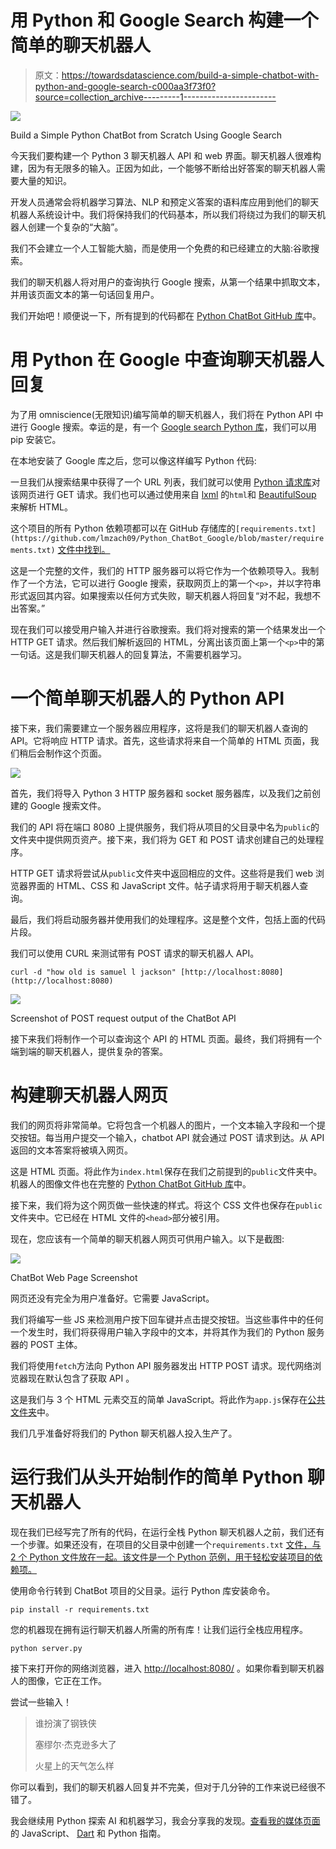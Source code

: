 # 用 Python 和 Google Search 构建一个简单的聊天机器人

> 原文：<https://towardsdatascience.com/build-a-simple-chatbot-with-python-and-google-search-c000aa3f73f0?source=collection_archive---------1----------------------->

![](img/fe16e211abeaa02212f646517ffdbb56.png)

Build a Simple Python ChatBot from Scratch Using Google Search

今天我们要构建一个 Python 3 聊天机器人 API 和 web 界面。聊天机器人很难构建，因为有无限多的输入。正因为如此，一个能够不断给出好答案的聊天机器人需要大量的知识。

开发人员通常会将机器学习算法、NLP 和预定义答案的语料库应用到他们的聊天机器人系统设计中。我们将保持我们的代码基本，所以我们将绕过为我们的聊天机器人创建一个复杂的“大脑”。

我们不会建立一个人工智能大脑，而是使用一个免费的和已经建立的大脑:谷歌搜索。

我们的聊天机器人将对用户的查询执行 Google 搜索，从第一个结果中抓取文本，并用该页面文本的第一句话回复用户。

我们开始吧！顺便说一下，所有提到的代码都在 [Python ChatBot GitHub 库](https://github.com/lmzach09/Python_ChatBot_Google)中。

# 用 Python 在 Google 中查询聊天机器人回复

为了用 omniscience(无限知识)编写简单的聊天机器人，我们将在 Python API 中进行 Google 搜索。幸运的是，有一个 [Google search Python 库](https://pypi.org/project/google/)，我们可以用 pip 安装它。

在本地安装了 Google 库之后，您可以像这样编写 Python 代码:

一旦我们从搜索结果中获得了一个 URL 列表，我们就可以使用 [Python 请求库](https://pypi.org/project/requests/)对该网页进行 GET 请求。我们也可以通过使用来自 [lxml](https://pypi.org/project/lxml/) 的`html`和 [BeautifulSoup](https://pypi.org/project/beautifulsoup4/) 来解析 HTML。

这个项目的所有 Python 依赖项都可以在 GitHub 存储库的`[requirements.txt](https://github.com/lmzach09/Python_ChatBot_Google/blob/master/requirements.txt)` [文件中找到。](https://github.com/lmzach09/Python_ChatBot_Google/blob/master/requirements.txt)

这是一个完整的文件，我们的 HTTP 服务器可以将它作为一个依赖项导入。我制作了一个方法，它可以进行 Google 搜索，获取网页上的第一个`<p>`，并以字符串形式返回其内容。如果搜索以任何方式失败，聊天机器人将回复“对不起，我想不出答案。”

现在我们可以接受用户输入并进行谷歌搜索。我们将对搜索的第一个结果发出一个 HTTP GET 请求。然后我们解析返回的 HTML，分离出该页面上第一个`<p>`中的第一句话。这是我们聊天机器人的回复算法，不需要机器学习。

# 一个简单聊天机器人的 Python API

接下来，我们需要建立一个服务器应用程序，这将是我们的聊天机器人查询的 API。它将响应 HTTP 请求。首先，这些请求将来自一个简单的 HTML 页面，我们稍后会制作这个页面。

![](img/1b2d93bff1a9fc8d4b48f3e89fd51062.png)

首先，我们将导入 Python 3 HTTP 服务器和 socket 服务器库，以及我们之前创建的 Google 搜索文件。

我们的 API 将在端口 8080 上提供服务，我们将从项目的父目录中名为`public`的文件夹中提供网页资产。接下来，我们将为 GET 和 POST 请求创建自己的处理程序。

HTTP GET 请求将尝试从`public`文件夹中返回相应的文件。这些将是我们 web 浏览器界面的 HTML、CSS 和 JavaScript 文件。帖子请求将用于聊天机器人查询。

最后，我们将启动服务器并使用我们的处理程序。这是整个文件，包括上面的代码片段。

我们可以使用 CURL 来测试带有 POST 请求的聊天机器人 API。

```
curl -d "how old is samuel l jackson" [http://localhost:8080](http://localhost:8080)
```

![](img/3a3085d1dda2577a1a74b680df11b2bd.png)

Screenshot of POST request output of the ChatBot API

接下来我们将制作一个可以查询这个 API 的 HTML 页面。最终，我们将拥有一个端到端的聊天机器人，提供复杂的答案。

# 构建聊天机器人网页

我们的网页将非常简单。它将包含一个机器人的图片，一个文本输入字段和一个提交按钮。每当用户提交一个输入，chatbot API 就会通过 POST 请求到达。从 API 返回的文本答案将被填入网页。

这是 HTML 页面。将此作为`index.html`保存在我们之前提到的`public`文件夹中。机器人的图像文件也在完整的 [Python ChatBot GitHub 库](https://github.com/lmzach09/Python_ChatBot_Google)中。

接下来，我们将为这个网页做一些快速的样式。将这个 CSS 文件也保存在`public`文件夹中。它已经在 HTML 文件的`<head>`部分被引用。

现在，您应该有一个简单的聊天机器人网页可供用户输入。以下是截图:

![](img/a29dcf5905e934e8d2ad78b597212182.png)

ChatBot Web Page Screenshot

网页还没有完全为用户准备好。它需要 JavaScript。

我们将编写一些 JS 来检测用户按下回车键并点击提交按钮。当这些事件中的任何一个发生时，我们将获得用户输入字段中的文本，并将其作为我们的 Python 服务器的 POST 主体。

我们将使用`fetch`方法向 Python API 服务器发出 HTTP POST 请求。现代网络浏览器现在默认包含了获取 API 。

这是我们与 3 个 HTML 元素交互的简单 JavaScript。将此作为`app.js`保存在[公共文件夹](https://github.com/lmzach09/Python_ChatBot_Google/tree/master/public)中。

我们几乎准备好将我们的 Python 聊天机器人投入生产了。

# 运行我们从头开始制作的简单 Python 聊天机器人

现在我们已经写完了所有的代码，在运行全栈 Python 聊天机器人之前，我们还有一个步骤。如果还没有，在项目的父目录中创建一个`requirements.txt` [文件，与 2 个 Python 文件放在一起。该文件是一个 Python 范例，用于轻松安装项目的依赖项。](https://github.com/lmzach09/Python_ChatBot_Google/blob/master/requirements.txt)

使用命令行转到 ChatBot 项目的父目录。运行 Python 库安装命令。

```
pip install -r requirements.txt
```

您的机器现在拥有运行聊天机器人所需的所有库！让我们运行全栈应用程序。

```
python server.py
```

接下来打开你的网络浏览器，进入 [http://localhost:8080/](http://localhost:8080/) 。如果你看到聊天机器人的图像，它正在工作。

尝试一些输入！

> 谁扮演了钢铁侠
> 
> 塞缪尔·杰克逊多大了
> 
> 火星上的天气怎么样

你可以看到，我们的聊天机器人回复并不完美，但对于几分钟的工作来说已经很不错了。

我会继续用 Python 探索 AI 和机器学习，我会分享我的发现。[查看我的媒体页面](https://medium.com/@lelandzach)的 JavaScript、 [Dart](https://medium.com/@lelandzach/dart-isolate-2-way-communication-89e75d973f34) 和 Python 指南。